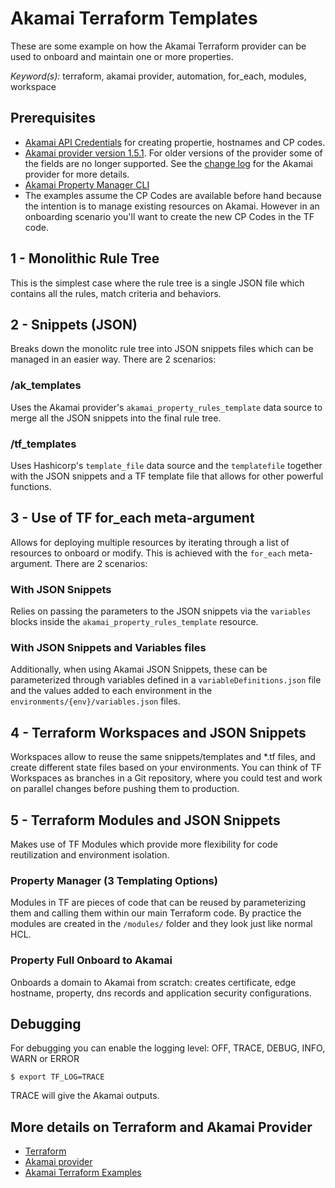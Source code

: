 # Akamai Terraform Templates
These are some example on how the Akamai Terraform provider can be used to onboard and maintain one or more properties. 

*Keyword(s):* terraform, akamai provider, automation, for_each, modules, workspace<br>

## Prerequisites
- [Akamai API Credentials](https://developer.akamai.com/getting-started/edgegrid) for creating propertie, hostnames and CP codes.
- [Akamai provider version 1.5.1](https://registry.terraform.io/providers/akamai/akamai/1.5.1). For older versions of the provider some of the fields are no longer supported. See the [change log](https://github.com/akamai/terraform-provider-akamai/blob/master/CHANGELOG.md) for the Akamai provider for more details.
- [Akamai Property Manager CLI](https://github.com/akamai/cli-property-manager)
- The examples assume the CP Codes are available before hand because the intention is to manage existing resources on Akamai. However in an onboarding scenario you'll want to create the new CP Codes in the TF code.


## 1 - Monolithic Rule Tree
This is the simplest case where the rule tree is a single JSON file which contains all the rules, match criteria and behaviors.

## 2 - Snippets (JSON)
Breaks down the monolitc rule tree into JSON snippets files which can be managed in an easier way. There are 2 scenarios:

### /ak_templates
Uses the Akamai provider's `akamai_property_rules_template` data source to merge all the JSON snippets into the final rule tree.

### /tf_templates
Uses Hashicorp's `template_file` data source and the `templatefile` together with the JSON snippets and a TF template file that allows for other powerful functions.

## 3 - Use of TF for_each meta-argument 
Allows for deploying multiple resources by iterating through a list of resources to onboard or modify. This is achieved with the `for_each` meta-argument. There are 2 scenarios:

### With JSON Snippets
Relies on passing the parameters to the JSON snippets via the `variables` blocks inside the `akamai_property_rules_template` resource.

### With JSON Snippets and Variables files
Additionally, when using Akamai JSON Snippets, these can be parameterized through variables defined in a `variableDefinitions.json` file and the values added to each environment in the `environments/{env}/variables.json` files.

## 4 - Terraform Workspaces and JSON Snippets
Workspaces allow to reuse the same snippets/templates and *.tf files, and create different state files based on your environments.
You can think of TF Workspaces as branches in a Git repository, where you could test and work on parallel changes before pushing them to production. 

## 5 - Terraform Modules and JSON Snippets
Makes use of TF Modules which provide more flexibility for code reutilization and environment isolation.

### Property Manager (3 Templating Options)
Modules in TF are pieces of code that can be reused by parameterizing them and calling them within our main Terraform code. By practice the modules are created in the `/modules/` folder and they look just like normal HCL.

### Property Full Onboard to Akamai
Onboards a domain to Akamai from scratch: creates certificate, edge hostname, property, dns records and application security configurations.

## Debugging
For debugging you can enable the logging level: OFF, TRACE, DEBUG, INFO, WARN or ERROR
 
`$ export TF_LOG=TRACE`
 
TRACE will give the Akamai outputs.

## More details on Terraform and Akamai Provider
- [Terraform](https://www.terraform.io/)
- [Akamai provider](https://registry.terraform.io/providers/akamai/akamai/latest)
- [Akamai Terraform Examples](https://github.com/akamai/terraform-provider-akamai/tree/master/examples)
